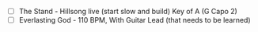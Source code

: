 - [ ] The Stand - Hillsong live (start slow and build) Key of A (G Capo 2)
- [ ] Everlasting God - 110 BPM, With Guitar Lead (that needs to be learned)
